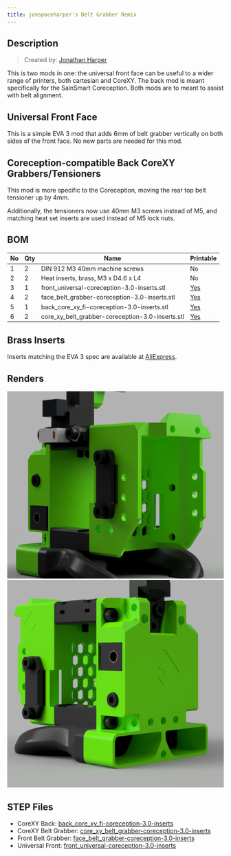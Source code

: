 ```yaml
---
title: jonspaceharper's Belt Grabber Remix
---
```


## Description

> Created by: [Jonathan Harper](https://www.github.com/jon-harper)

This is two mods in one: the universal front face can be useful to a wider range of printers, both cartesian and CoreXY. The back mod is meant specifically for the SainSmart Coreception. Both mods are to meant to assist with belt alignment.

## Universal Front Face

This is a simple EVA 3 mod that adds 6mm of belt grabber vertically on both sides of the front face. No new parts are needed for this mod.

## Coreception-compatible Back CoreXY Grabbers/Tensioners

This mod is more specific to the Coreception, moving the rear top belt tensioner up by 4mm.

Additionally, the tensioners now use 40mm M3 screws instead of M5, and matching heat set inserts are used instead of M5 lock nuts.

## BOM

| No | Qty | Name                                            | Printable | 
|----|-----|-------------------------------------------------|-----------|
| 1  | 2   | DIN 912 M3 40mm machine screws                  | No        |
| 2  | 2   | Heat inserts, brass, M3 x D4.6 x L4             | No        |
| 3  | 1   | front_universal-coreception-3.0-inserts.stl      | [Yes](stl/front_universal-coreception-3.0-inserts.stl)   |
| 4  | 2   | face_belt_grabber-coreception-3.0-inserts.stl    | [Yes](stl/face_belt_grabber-coreception-3.0-inserts.stl) |
| 5  | 1   | back_core_xy_fi-coreception-3.0-inserts.stl     | [Yes](stl/back_core_xy_fi-coreception-3.0-inserts.stl)  |
| 6  | 2   | core_xy_belt_grabber-coreception-3.0-inserts.stl| [Yes](stl/core_xy_belt_grabber-coreception-3.0-inserts.stl) |

## Brass Inserts

Inserts matching the EVA 3 spec are available at [AliExpress](https://aliexpress.com/item/4000232858343.html).

## Renders

![front render](assets/front_universal-coreception-3.0-inserts.png)
![rear render](assets/back_core_xy_fi-coreception-3.0-inserts.png)

## STEP Files

- CoreXY Back: [back_core_xy_fi-coreception-3.0-inserts](assets/back_core_xy_fi-coreception-3.0-inserts.step)
- CoreXY Belt Grabber: [core_xy_belt_grabber-coreception-3.0-inserts](assets/core_xy_belt_grabber-coreception-3.0-inserts.step)
- Front Belt Grabber: [face_belt_grabber-coreception-3.0-inserts](assets/face_belt_grabber-coreception-3.0-inserts.step)
- Universal Front: [front_universal-coreception-3.0-inserts](assets/front_universal-coreception-3.0-inserts.step)